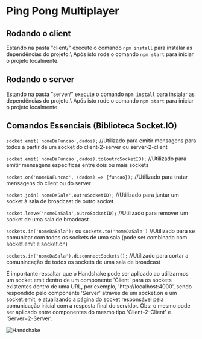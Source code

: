 # Ping Pong Multiplayer

## Rodando o client

Estando na pasta "client/" execute o comando `npm install` para instalar as dependências do projeto.\ 
Após isto rode o comando `npm start` para iniciar o projeto localmente.

## Rodando o server

Estando na pasta "server/" execute o comando `npm install` para instalar as dependências do projeto.\ 
Após isto rode o comando `npm start` para iniciar o projeto localmente.

## Comandos Essenciais (Biblioteca Socket.IO)

`socket.emit('nomeDaFuncao',dados);` //Utilizado para emitir mensagens para todos a partir de um socket do client-2-server ou server-2-client

`socket.emit('nomeDaFuncao',dados).to(outroSocketID);` //Utilizado para emitir mensagens específicas entre dois ou mais sockets

`socket.on('nomeDaFuncao', (dados) => {funcao});` //Utilizado para tratar mensagens do client ou do server

`socket.join('nomeDaSala',outroSocketID);` //Utilizado para juntar um socket à sala de broadcast de outro socket

`socket.leave('nomeDaSala',outroSocketID);` //Utilizado para remover um socket de uma sala de broadcast

`sockets.in('nomeDaSala');` ou `sockets.to('nomeDaSala')` //Utilizado para se comunicar com todos os sockets de uma sala (pode ser combinado com socket.emit e socket.on)

`sockets.in('nomeDaSala').disconnectSockets();` //Utilizado para cortar a comunincação de todos os sockets de uma sala de broadcast

É importante ressaltar que o Handshake pode ser aplicado ao utilizarmos um socket.emit dentro de um componente 'Client' para os sockets existentes dentro de uma URL, por exemplo, 'http://localhost:4000', sendo respondido pelo componente 'Server' através de um socket.on e um socket.emit, e atualizando a página do socket responsável pela comunicação inicial com a resposta final do servidor. Obs: o mesmo pode ser aplicado entre componentes do mesmo tipo 'Client-2-Client' e 'Server=2-Server'.

![Handshake](https://user-images.githubusercontent.com/89958956/231743908-1da1b25c-de94-447d-a70f-303e3c243852.png)
